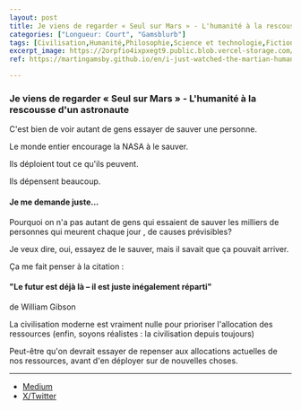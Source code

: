 ```yaml
---
layout: post
title: Je viens de regarder « Seul sur Mars » - L'humanité à la rescousse d'un astronaute
categories: ["Longueur: Court", "Gamsblurb"]
tags: [Civilisation,Humanité,Philosophie,Science et technologie,Fiction,Priorités,Gamsblurb]
excerpt_image: https://2orpfio4ixpxegt9.public.blob.vercel-storage.com/post/cm1qpz8ng0006jw0c3ae8tpv8/images/9903cd0f-aadc-43dc-b7f3-2b5872741cf7-G3Wu2JPY3f6jhsvGAemWQ3NGkOoMyE.jfif
ref: https://martingamsby.github.io/en/i-just-watched-the-martian-humanity-saving-a-stranded-astronaut

---
```


### **Je viens de regarder « Seul sur Mars » - L'humanité à la rescousse d'un astronaute**

C'est bien de voir autant de gens essayer de sauver une personne.

Le monde entier encourage la NASA à le sauver.

Ils déploient tout ce qu'ils peuvent.

Ils dépensent beaucoup.

#### Je me demande juste...

Pourquoi on n'a pas autant de gens qui essaient de sauver les milliers de personnes qui meurent chaque jour , de causes prévisibles?

Je veux dire, oui, essayez de le sauver, mais il savait que ça pouvait arriver.

Ça me fait penser à la citation :
#### "Le futur est déjà là – il est juste inégalement réparti" 
de William Gibson

La civilisation moderne est vraiment nulle pour prioriser l'allocation des ressources (enfin, soyons réalistes : la civilisation depuis toujours) 

Peut-être qu'on devrait essayer de repenser aux allocations actuelles de nos ressources, avant d'en déployer sur de nouvelles choses.

---

- [Medium](https://medium.com/@martin.gamsby/je-viens-de-regarder-seul-sur-mars-lhumanit%C3%A9-%C3%A0-la-rescousse-d-un-astronaute-bd5448a8cea0)
- [X/Twitter](https://x.com/MartinGamsby/status/1841176269985284302)

